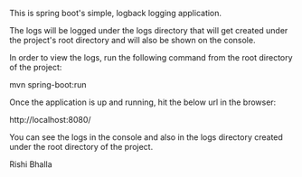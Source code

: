 This is spring boot's simple, logback logging application.

The logs will be logged under the logs directory that will get created under the project's root directory and will also be shown on the console.

In order to view the logs, run the following command from the root directory of the project:

mvn spring-boot:run

Once the application is up and running, hit the below url in the browser:

http://localhost:8080/

You can see the logs in the console and also in the logs directory created under the root directory of the project.


Rishi Bhalla
